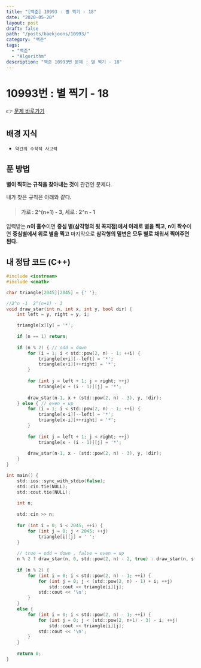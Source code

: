 ```yaml
---
title: "[백준] 10993 : 별 찍기 - 18"
date: "2020-05-20"
layout: post
draft: false
path: "/posts/baekjoons/10993/"
category: "백준"
tags:
  - "백준"
  - "Algorithm"
description: "백준 10993번 문제 : 별 찍기 - 18"
---
```


# 10993번 : 별 찍기 - 18

👉 [문제 바로가기](https://www.acmicpc.net/problem/10993)


## 배경 지식
 - `약간의 수학적 사고력`


## 푼 방법
**별이 찍히는 규칙을 찾아내는 것**이 관건인 문제다.

내가 찾은 규칙은 아래와 같다.
> #### 가로 : 2^(n+1) - 3, 세로 : 2^n - 1

입력받는 **n이 홀수**이면 **중심 별(삼각형의 윗 꼭지점)에서 아래로 별을 찍고**, **n이 짝수**이면 **중심별에서 위로 별을 찍고** 마지막으로 **삼각형의 밑변은 모두 별로 채워서 찍어주면 된다.**


## 내 정답 코드 (C++)
~~~c
#include <iostream>
#include <cmath>

char triangle[2045][2045] = {' '};

//2^n -1  2^(n+1) - 3
void draw_star(int n, int x, int y, bool dir) {
	int left = y, right = y, i;

	triangle[x][y] = '*';
	
	if (n == 1) return;
	
	if (n % 2) { // odd = down
		for (i = 1; i < std::pow(2, n) - 1; ++i) {
			triangle[x+i][--left] = '*';
			triangle[x+i][++right] = '*';
		}
		
		for (int j = left + 1; j < right; ++j)
			triangle[x + (i - 1)][j] = '*';
		
		draw_star(n-1, x + (std::pow(2, n) - 3), y, !dir);
	} else { // even = up
		for (i = 1; i < std::pow(2, n) - 1; ++i) {
			triangle[x-i][--left] = '*';
			triangle[x-i][++right] = '*';
		}
		
		for (int j = left + 1; j < right; ++j)
			triangle[x - (i - 1)][j] = '*';
		
		draw_star(n-1, x - (std::pow(2, n) - 3), y, !dir);
    }
}

int main() {
	std::ios::sync_with_stdio(false);
	std::cin.tie(NULL); 
	std::cout.tie(NULL);
	
	int n;
	
	std::cin >> n;
	
	for (int i = 0; i < 2045; ++i) {
		for (int j = 0; j < 2045; ++j)
			triangle[i][j] = ' ';
	}
	
	// true = odd = down , false = even = up
	n % 2 ? draw_star(n, 0, std::pow(2, n) - 2, true) : draw_star(n, std::pow(2, n) - 2, std::pow(2, n) - 2, false);
	
	if (n % 2) {
		for (int i = 0; i < std::pow(2, n) - 1; ++i) {
			for (int j = 0; j < (std::pow(2, n) - 1) + i; ++j)
				std::cout << triangle[i][j];
			std::cout << '\n';
		}
	}
	else {
		for (int i = 0; i < std::pow(2, n) - 1; ++i) {
			for (int j = 0; j < (std::pow(2, n+1) - 3) - i; ++j)
				std::cout << triangle[i][j];
			std::cout << '\n';
		}
	}
	
	return 0;
}
~~~